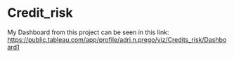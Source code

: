 # Credit_risk
My Dashboard from this project can be seen in this link: https://public.tableau.com/app/profile/adri.n.prego/viz/Credits_risk/Dashboard1

